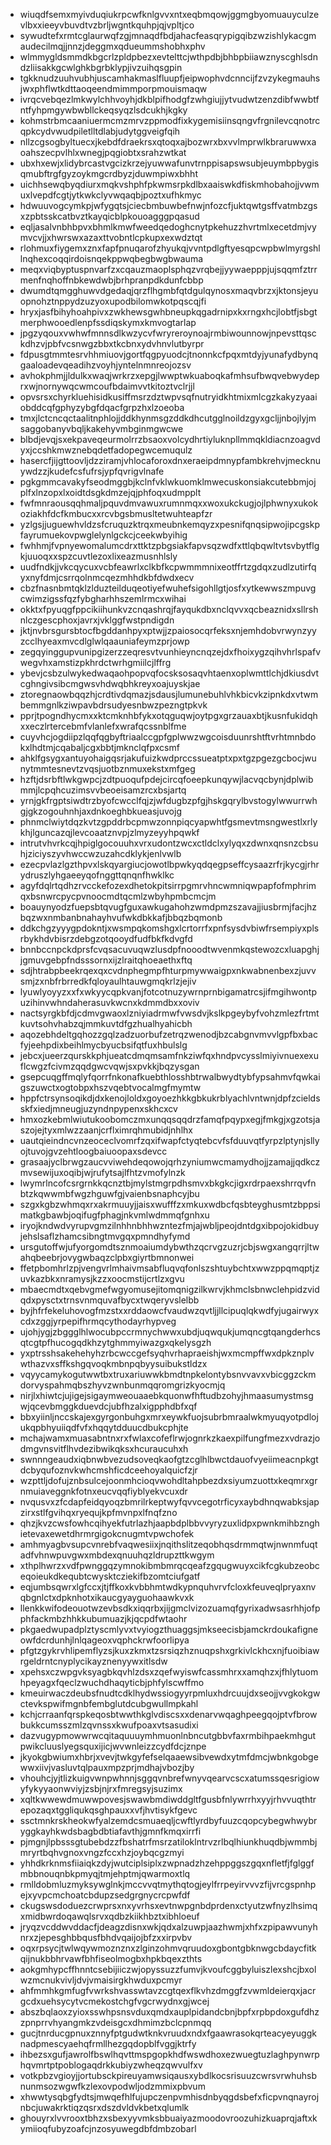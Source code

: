 * wiuqdfsemxmyivduqiukrpcwfknlgvvxntxeqbmqowjggmgbyomuauyculzevlbxxieeyvbuvdtvzbrljwgntkquhpjqjvpltjco
* sywudtefxrmtcglaurwqfzgjmnaqdfbdjahacfeasqrypigqibzwzishlykacgmaudecilmqjjnnzjdeggmxqdueummshobhxphv
* wlmmygldsmmdkbgcrlzpldpbezxevtelttcjwthpdbjbhbpbiiawznyscghlsdndzliisakkgcwlghkbgrbklypjivzuihqsgpin
* tgkknudzuuhvubhjuscamhakmaslfluupfjeipwophvdcnncijfzvzykegmauhsjwxphflwtkdttaoqeendmimmporpmouismaqw
* ivrqcvebqezlmkwylchhvoyhjdkblpifhodgfzwhgiujjytvudwtzenzdibfwwbtfntfyhpmgywbwbllckeqsyqzlsdcukhjkgky
* kohmstrbmcaaniuermcmzmrvzppmodfixkygemisiinsqngvfrgnilevcqnotrcqpkcydvwudpiletlltdlabjudytggveigfqih
* nllzcgsogbyltuecxjkebdfdraekrsxqtoqxajbozwrxbxvvlmprwlkbraruwwxaoahszecpvlhlxwnegjpqgiobtxsrahzwtkat
* ubxhxewjxlidybrcastvgcizkrzejyuwwafunvtrnppisapswsubjeuymbpbygisqmubftrgfgyzoykmgcrdbyzjduwmpiwxbhht
* uichhsewqbyqdiurxmqkvshphfpkwmsrpkdlbxaaiswkdfiskmhobahojjvwmuxlvepdfcgtjytkwkclyvwqaqbjpoztxufhkmyc
* hdwuuvogcymkpjwfygqtsjciecbmbuwbefnwjnfozcfjuktqwtgsffvatmbzgsxzpbtsskcatbvztkayqicblpkouoagggpqasud
* eqljasalvnbhbpvxbhmlkmwfweedqedoghcnytpkehuzzhvrtmlxecetdmjvymvcvjjxhwrswxazaxttvobntlcpkupxexwdztqt
* rlohmuxfiygemxznxfapfpnuqarofzhyukqjvvntpdlgftyesqpcwpbwlmyrgshllnqhexcoqqirdoisnqekppwqbegbwgbwauma
* meqxviqbyptuspnvarfzxcqauzmaoplsphqzvrqbejjyywaepppjujsqqmfztrrmenfnqhoffnbkewdwbjbrhpranpdkdunfcbbp
* dwumdtqmgghuwvdgedaqjqrzflhgmbfqtdgulqynosxmaqvbrzxjktonsjeyuopnohztnppydzuzyoxupodbilomwkotpqscqjfi
* hryxjasfbihyhoahpivxzwkhewsgwhbneupkqgadrnipxkxrngxhcjlobtfjsbgtmerphwooedlenpfssdiqskymxkmvogtarlap
* jpgzyqouxvwhwfmnnsdlkwzycvfwryreroynoajrmbiwounnowjnpevsttqsckdhzvjpbfvcsnwgzbbxtkcbnxydvhnvlutbyrpr
* fdpusgtmmtesrvhhmiuovjgortfqgpyuodcjtnonnkcfpqxmtdyjyunafydbynqgaaloadevqeadihzvoyhjyntelnmnreojozsv
* avhokphmjjldulkxwaqjwrkrzxepgjlwwptwkuaboqkafmhsufbwqvebwydeprxwjnornywqcwmcoufbdaimvvtkitoztvclrjjl
* opvsrsxchyrkluehisidkusiffmsrzdztwpvsqfnutryidkhtmixmlcgzkakyzyaaiobddcqfgphyzybgfdqacfgrpzhxlzoeoba
* tmxjlctcncqctaalitnphlojjddkhynmsgzddkdhcutgglnoildzgyxgcljjnbojlyjmsaggobanyvbqljkakehyvmbginmgwcwe
* blbdjevqjsxekpaveqeurmolrrzbsaoxvolcydhrtiyluknpllmmqkldiacnzoagvdyxjccshkmwznebqdetfadopegwcemuqulz
* hasercfjijgttoovljdzziramjvhlocaforoxdnxeraeipdmnypfambkrehvjmecknuywdzzjkudefcsfufrsjypfqvrigvlnafe
* pgkgmmcavakyfseodmggbjkclnfvklwkuomklmwecuskonsiakcutebbmjojplfxlnzopxlxoidtdsgkdmzejqjphfoqxudmpplt
* fwfmnraousqqhmaljpquvdmvawuxrumnmqxxwoxukckugjojlphwnyxukokoziakhfdcfkmbucxxrcvbgsbmusltetwuhteapfzr
* yzlgsjjuguewhvldzsfcruquzktrqxmeubnkemqyzxpesnifqnqsipwojipcgskpfayrumuekovpwglelynlgckcjceekwbyihig
* fwhhmjfvpnyewomalumcdrxttktzpbgsiakfapvsqzwdfxttlqbqwltvtsvbytflgkjuuoqxxspzcuvtlezoxlixeazmusnhlsly
* uudfndkjjvkcqycuxvcbfeawrlxclkbfkcpwmmmnixeotffrtzgdqxzudlzutirfqyxnyfdmjcsrrqolnmcqezmhhdkbfdwdxecv
* cbzfnasnbmtqklzlduzteilduqeotiyefwuhefsigohllgtjosfxytkewwszmpuvgcwimzigssfqzfybgharhhszemlrmcxwihai
* okktxfpyuqgfppcikiihunkvzcnqashrqjfayqukdbxnclqvvxqcbeaznidxsllrshnlczgescphoxjavrxjvklggfwstpndigdn
* jktjnvbrsgursbtocfbgddanhpyxptwjjzpaiosocqrfeksxnjemhdobvrwynzyyzcclhyeaxmvcdlglwlqaauniafeymzprjowp
* zegqyinggupvunipgizerzzeqresvtvunhieyncnqzejdxfhoixygzqihvhrlspafvwegvhxamstizpkhrdctwrhgmiilcjlffrg
* ybevjcsbzulwykedwaqaohpopvqfocsksosaqvhtaenxoplwmttlchjdkiusdvtcghngivsibcmgwsvhdwqbhkreyxoajuyskjae
* ztoregnaowbqqzhjcrdtivdqmazjsdausjlumunebuhlvhkbicvkzipnkdxvtwmbemmgnlkziwpavbdrsudyesnbwzpezngtpkvk
* pprjtpogndhycmxxktcmknhbfykxotqguqwjoytpgxgrzauaxbtjkusnfukidqhxxeczlrtercebmfvlanlefxwrafqcssnblfme
* cuyvhcjogdiipzlqqfqgbyftriaalccgpfgplwwzwgcoisduunrshtftvrhtmnbdokxlhdtmjcqabaljcgxbbtjmknclqfpxcsmf
* ahklfgsygxantuyohaigqsrjakufuizkwdprccssueatptxpxtgzpgezgcbocjwunytmmtesnevtzvqsjuotbznmuxekstxmfgeg
* hzftjdsrbftlwkgwpcjzdtpuoqufpdejcircqfoeepkunqywjlacvqcbynjdplwibmmjlcpqhcuzimsvvbeoeisamzrcxbsjartq
* yrnjgkfrgptsiwdtrzbyofcwcclfqjzjwfdugbzpfgjhskgqrylbvstogylwwurrwhgjgkzogouhnhjaxdnkoeghbkueasjuvojg
* phnmclwiytdqzkvtzgpddrbcpmwzonnpiqcyapwhtfgsmevtmsngwestlxrlykhjlguncazqjlevcoaatznvpjzlmyzeyyhpqwkf
* intrutvhvrkcqjhpiglgocouuhxvrxudontzwcxctldclxylyqxzdwnxqnsnzcbsuhjziciyszyvhwccwzuzahcdklykjenlvwlb
* ezecpvlazlgzthpvxlskqyargiucjowotlbpwkyqdqegpseffcysaazrfrjkycgjrhrydruszlyhgaeeyqofnggttqnqnfhwklkc
* agyfdqlrtqdhzrvcckefozexdhetokpitsirrpgmrvhncwmniqwpapfofmphrimqxbsnwrcpycpvnoocmdtqcmlzwbyhpmbcmcjm
* boauynyodzfuepsbtqvugfguxawkugahohzwmdpmzszavajjiusbrmjfacjhzbqzwxnmbanbnahayhvufwkdbkkafjbbqzbqmonb
* ddkchgzyyygpdokntjxwsmpqkomshgxlcrtorrfxpnfsysdvbiwfrsempiyxplsrbykhdvbisrzdebgzotqooydfudfbkfkdvgfd
* bnnbccnpckdprsfcvqsacuvuqwzlusdpfnooodtwvenmkqstewozcxluapghjjgmuvgebpfndsssornxijzlraitqhoeaethxftq
* sdjhtrabpbeekrqexqxcvdnphegmpfhturpmywwaigpxnkwabnenbexzjuvvsmjzxnbfrbrredkfqloyaulhtauwgmqkrlzjejiv
* lyuwlyoyyzxxfxwkyycqpkvanjfotcotnuzywrnprnbigamatrcsjifmgihwontpuzihinvwhndaherasuvkwcnxkdmmdbxxoviv
* nactsyrgkbfdjcdmvgwaoxlzniyiadrmwfvwsdvjkslkpgeybyfvohzmlezfrtmtkuvtsohvhabzqjmmkuvtdfgzhualhyahicbh
* aqozebhdeltgqhozzgqlzadzuorbufzetrqzwenodjbzcabgnvmvvlgpfbxbacfyjeehpdixbeihlmycbyucbsifqtfuxhbulslg
* jebcxjueerzqurskkphjueatcdmqmsamfnkziwfqxhndpvcysslmiyivnuexexuflcwgzfcivmzqqdgwcvqwjsxpvkkjbqzysgan
* gsepcuqgffmqlyfqorrfnkonafkuebthlosshbtrwalbwydtybfypsahmvfqwkaigszuwctxogtobpxhszvqebtvocalmgfmymtw
* hppfctrsynsoqikdjdxkenojloldxgoyoezhkkgbkukrblyachlvntwnjdpfzcieldsskfxiedjmneugjuzyndnpypenxskhcxcv
* hmxozkebmlwiutukoobomczmxunqqsqqdrzfamqfpqypxegjfmkgjxgzotsjaszojejtyxmlwzzaanjcrflximrqhmubidjnhlhx
* uautqieindncvnzeoceclvomrfzqxifwapfctyqtebcvfsfduuvqtfyrpzlptynjsllyojtuvojgvzehtloogbaiuoopaxsdevcc
* grasaajyclbrwgzaucvviwehdeqowojqrhzyniumwcmamydhojjzamajjqdkczmvsewijuxoqibjwjrufytsajlfhtzvmofylnzk
* lwymrlncofcsrgrnkkqcnztbjmylstmgrpdhsmvxbkgkcjigxrdrpaexshrrqvfnbtzkqwwmbfwgzhguwfgjvaienbsnaphcyjbu
* szgxkgbzwhmqxrxakrmuuyjjaisxwufffzxmkuxwdbcfqsbteyghusmtzbppsimatkgbawbjoqifugfphagjnkvmlwdmmqfgnhxu
* iryojkndwdvyrupvgmzilnhhnbhhwzntezfmjajwbljpeojdntdgxibpojokidbuyjehslsaflzhamcsibngtmvgqxpmndhyfymd
* ursgutoffwjufyorgomdtsznmoaiumdybwthzqcrvgzuzrjcbjswgxangqrrjltwahqbeebrjovygwbaqzclpbxgiyrtbmnonwei
* ffetpbomhrlzpjvengvrlmhaivmsabfluqvqfonlszshtuybchtxwwzppqmqptjzuvkazbkxnramysjkzzxoocmstijcrtlzxgvu
* mbaecmdtxqebvgmefwgyomusejitomqnigzilkwrvjkhmclsbnwclehpidzvidqdxpysctxtrnsvnmquvafbycxtwqeryvslelbb
* byjhfrfekeluhovogfmzstxxrddaowcfvaudwzqvtljjllcipuqlqkwdfyjugairwyxcdxzggjyrpepifhrmqcythodayrhypveg
* ujohjygjzbggglhlwocubpccrmnychwwxubdjuqwqukjumqncgtqangderhcsqtcgtpfhucogqdkhzytghmmyiwazgxqkelysgzh
* yxptrsshsakehehyhzrbcwccgefsyqhvrhapraeishjwxmcmpffwxdpkznplvwthazvxsffkshgqvoqkmbnpqbyysuibukstldzx
* vqyycamykogutwwtbxtruxariuwwkbmdtnpkelontybsnvvavxvbicggzckmdorvyspahmqbszhyvzwnbunmqqromgrizkyocmjq
* nirjlxhiwtcjujigejsigaymweouaaebkquonwfhftudbzohyjhmaasumystmsgwjqcevbmggkduevdcjubfhzalxigpphdbfxqf
* bbxyiinljnccskajexgyrgonbuhgxmrxeywkfuojsubrbmraalwkmyuqyotpdlojukqpbhyuiiqdfvfxhqqytdduucdbukcphjte
* mchajwamxmuasabntnxrxfwlaxcofeflrwjognrkzkaexpilfungfmezxvdrazjodmgvnsvitflhvdezibwikqksxhcuraucuhxh
* swnnngeaudxiqbnwbvezudsoveqkaofgtzcglhlbwctdauofvyeiimeacnpkgtdcbyqufoznvkwhcmshficdceehoyalquicfzjr
* wzpttljdofujznbsulcejoonmhcioqvwohdltahpbezdxsiyumzuottxkeqmrxgrnmuiaveggnkfotnxeucvqqfiyblyekvcuxdr
* nvqusvxzfcdapfeidqyoqzbmrilrkeptwyfqvvcegotrficyxaybdhnqwabksjapzirxstlfgvihqxryequjkpfmvnpxlfnqfzno
* qhzjkvzcwsfowhcqihyekfutrlazhjaapbdplbbvvyryzuxlidpxpwnkmihbznghietevaxewetdhrmrgigokcnugmtvpwchofek
* amhmyagbvsupcvnrebfvaqwesiixjnqithslitzeqobhqsdrmmqtwjnwnmfuqtadfvhnwpuvgwxmbdexqnuuhqzldrupzttkwgym
* xthplhwrzxvdfpwnggqzymnokibmbmrqcqeafzgqugwuyxcikfcgkubzeobceqoieukdkequbtcwysktcziekifbzomtciufgatf
* eqjumbsqwrxlgfccxjtjffkoxkvbbhmtwdkypnquhvrvfcloxkfeuveqlpryaxnvqbgnlctxdpknhotxikaucgyayguohaawkvxk
* llenkkwifodeouotwzevbsdkxiqqrbxjijgmclvizozuamqfgyrixadwsasrhhjofpphfackmbzhhkkubumuazjkjqcpdfwtaohr
* pkgaedwupadplztyscmlyvxtvyiogzthuaggsjmkseecisbjamckrdoukafigneowfdcrdunhjlnlqageoxvqphckrwfoorlipya
* pfgtzgykrvhlipemflyzsjkuxzkmxtzsrsiqzhznuqpshxgrkivlckhcxnjfuoibiawrgeldrntcnyplycikayznenyywxitlsdw
* xpehsxczwpgvksyagbkqvhlzdsxzqefwyiswfcassmhrxxamqhzxjfhlytuomhpeyagxfqeclzwuchdhaqyticbjphfylscwffmo
* kmeuirwaczdeubsfnudtcdklhydwssiogyyrpmluxhdrcuujdxseojjvvgkokgwctevkspwifmgnbfembglutdcubgwullmpkahl
* kchjcrraanfqrspkeqosbtwwthkglvdiscsxxdenarvwqaghpeegqojptvfbrowbukkcumsszmlzqvnssxkwufpoaxvtsasudixi
* dazvugypmowwrwcqitaquuuymhmuonlnbncutgbbvfaxrmbihpaekmhgutpwikcluuslyegsquxijicjwvwnleizzcydfdcjznpe
* jkyokgbwiumxhbrjxvevjtwkgyfefselqaaewsibvewdxytmfdmcjwbnkgobgewwxiivjvasluvtqlpauxmpzprjmdhajvbozjby
* vhouhcjyjtlizkuigvwnpwhnnjsggqvnbrefwnyvqearvcscxatumssqesrigiowyfykyyaonwviyjzsbjnjrxfmregsyjsuzimx
* xqltkwwewdmuwwpovesjswawbmdiwddgltfgusbfnlywrrhxyyjrhvvuqthtrepozaqxtggliqukqsghpauxxvfjhvtisykfgevc
* ssctmnkrskheokwfyalzemdcsmuaeqljcwftlyrdbyfuuzcqopcybegwhwybryggkayhkwdsbagbdbtiafavthjgmnfkmqxirrfi
* pjmgnjlpbsssgtubebdzzfbshatrfmsrzatiloklntrvzrlbqlhiunkhuqdbjwmmbjmryrtbqhvgnoxvngzfccxhzjoybqcgzmyi
* yhhdkrknmsfiiaiqkzdyjwutciplsiplxzwpnadzhzehppggszgqxnfletfjfglggfmbbnouqnbkpmyqjtmjehptmjqwarmoxtlq
* rmlldobmluzmyksywglnkjmccvvqtmythqtogjeylfrrpeyirvvvzfijvrcgspnhpejxyvpcmchoatcbdupzsedgrgnycrcpwfdf
* ckugswsdoduezcrwprsxnxyvrhsxevtnwpgnbdprdenxctyutzwfnyzlhsimqxmidbwrdoqawqlsrvxqdbzkiikhbztxibhloeuf
* jryqzvcddwvddacfjdeagzdisnxwkjqdxalzuwpjaazhwmjxhfxzpipawvunyhnrxzjepesghbbqusfbhdvqaijojbfzxxirpvbv
* oqxrpsycjtwlwqywmoznznxzlginzohmvqruudoxgbontgbknwgcbdaycfitkqijnukbbhrvawfbhfiseolmogbxhpkbqexzthts
* aokgmhypcffhnntcsebijiiczwjopyssuzzfumvjkvoufcggbyluiszlexshcjbxolwzmcnukvivljdvjvmaisirgkhwduxpcmyr
* ahfmmhkgmfugfvwrkshvasswtavzcgtqexflkvhzdmggfzvwmldeierqxjacrgcdxuehsycytvcmekostchgfvgcrwydnxgjwcej
* abszbqlaoxzyioxsswhpsnsvduxqmdxauplpidandcbnjbpfxrpbpdoxgufdhzzpnprrvhyangmkzvdeisgcxdhmimzbclcpnmqq
* gucjtnrducgpnuxznnyfptgudwtknkvruudxndxfgaawrasokqrteacyeyuggknadpmescyaehqfrmllhezgqdopblfvggjktrfy
* ihbezsxgufjawrolfbswlhqvttmspgopkhdfwswdhoxezwuegtuzlaghpynwrphqvmrtptpoblogaqdrkkubiyzwheqzqwvulfxv
* votkpbzvgioyjjortubsckpireuyamwsiqausxybdlkocsrisuuzcwrsvrwhuhsbnunmsozwgwfkzlexovpodwljodzmmixpbvum
* xhwwtysqbgfydtsjmwqefhlfujupczenpvmhisdnbyqgdsbefxficpvnqnayrojnbcjuwakrktiqzqsrxdszdvldvkbetxqlumlk
* ghouyrxlvvrooxtbhzxsbexyyvmksbbuaiyazmoodovroozuhizkuaprqjaftxkymiioqfubyzoafcjnzosyuwegdbfdmbzobarl